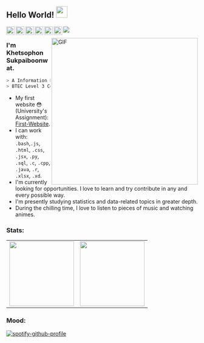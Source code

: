 ## Hello World! <img src="https://raw.githubusercontent.com/iampavangandhi/iampavangandhi/master/gifs/Hi.gif" width="30px"></h2>

![](https://komarev.com/ghpvc/?username=rrezilz&label=Profile+views&color=7780fd)
<a href="https://www.facebook.com/rrezilz/">
  <img align="left" alt="Khetsophon's Facebook" width="22px" src="https://img.icons8.com/fluency/48/000000/facebook.png" />
</a>
<a href="https://www.instagram.com/rrezils/">
  <img align="left" alt="Khetsophon's IG" width="22px" src="https://img.icons8.com/color-glass/344/instagram-new.png" />
</a>
<a href="mailto: khetsophon.suk@gmail.com">
  <img align="left" alt="Khetsophon's Email" width="22px" src="https://img.icons8.com/office/16/000000/send-mass-email.png" />
</a>
<a href="https://open.spotify.com/user/22uvpvckyrpvresappf77uxui?si=3aa41a96f5384a85">
  <img align="left" alt="Khetsophon's Spotify" width="22px" src="https://img.icons8.com/fluency/344/spotify.png" />
</a>
<a href="https://myanimelist.net/animelist/rezilz?status=7&order=4&order2=0">
  <img align="left" alt="Khetsophon's MAL" width="22px" src="https://pbs.twimg.com/profile_images/1190380284295950339/Py6XnxvH_400x400.jpg" />
</a>
<a href="https://www.linkedin.com/in/khetsophon-suk/">
  <img align="left" alt="Khetsophon's LinkedIn" width="22px" src="https://cdn-icons-png.flaticon.com/512/3536/3536505.png" />
</a>

<img align="right" width= "385px" alt="GIF" src="https://c.tenor.com/bfnPEuMuOFIAAAAC/naruto-yay.gif" />

### I'm Khetsophon Sukpaiboonwat.
````bash
> A Information Engineering Student from KMITL, Thailand. 
> BTEC Level 3 Certiﬁcate in Information Technology. 
````
- My first website 😳 (University's Assignment): [First-Website](https://rezilz.github.io/First-Website/).
- I can work with: `.bash`,`.js`, `.html`, `.css`, `.jsx`, `.py`, `.sql`, `.c`, `.cpp`, `.java`, `.r`, `.xlsx`, `.xd`.
- I'm currently looking for opportunities. I love to learn and try contribute in any and every possible way.
- I'm presently studying statistics and data-related topics in greater depth.
- During the chilling time, I love to listen to pieces of music and watching animes.

### Stats:

<!-- <a href="https://github.com/rezilz">
  <img src="https://img.shields.io/github/followers/rezilz">
</a>
<a href="https://github.com/rezilz">
   <img src="https://komarev.com/ghpvc/?username=rezilz">
</a><br/> -->


<table>
<a href="https://github.com/rezilz"> 
<tr>
<td><img height="170em" src="https://github-readme-stats.vercel.app/api/top-langs/?username=rezilz&theme=buefy&layout=compact&icon_color=79ff97&text_color=9f9f9f&bg_color=151515" /> </td>
<td><img height="170em" src="https://github-readme-stats.vercel.app/api?username=rezilz&show_icons=true&title_color=fff&icon_color=79ff97&text_color=9f9f9f&bg_color=151515"/> </td>
</tr>
</table>
</a>

### Mood:

[![spotify-github-profile](https://spotify-github-profile-git-master-rezilz.vercel.app/api/view?uid=22uvpvckyrpvresappf77uxui&cover_image=true&theme=novatorem&show_offline=false&background_color=121212&interchange=true&bar_color=7780fd&bar_color_cover=false)](https://spotify-github-profile.vercel.app/api/view?uid=22uvpvckyrpvresappf77uxui&redirect=true)
